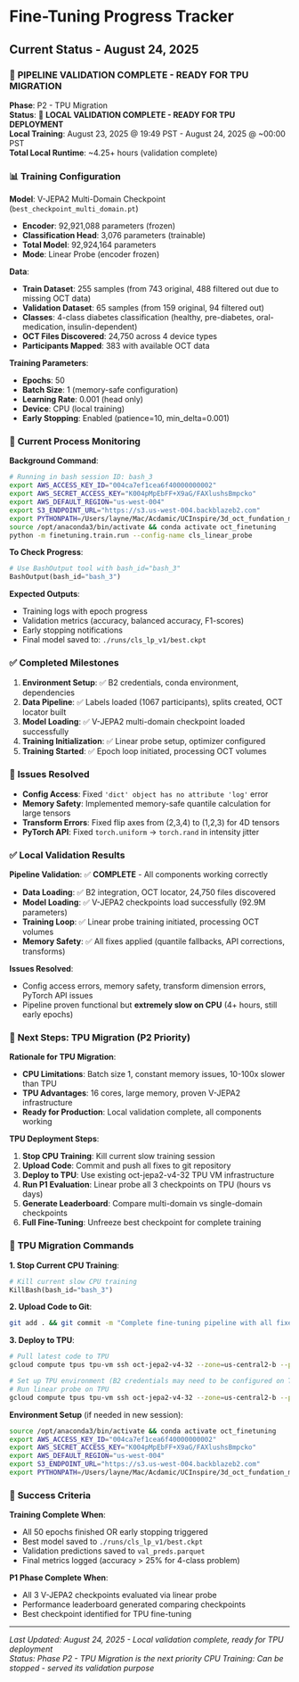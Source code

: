 # Fine-Tuning Progress Tracker

## Current Status - August 24, 2025

### 🚀 **PIPELINE VALIDATION COMPLETE - READY FOR TPU MIGRATION**

**Phase**: P2 - TPU Migration  
**Status**: 🚀 **LOCAL VALIDATION COMPLETE - READY FOR TPU DEPLOYMENT**  
**Local Training**: August 23, 2025 @ 19:49 PST - August 24, 2025 @ ~00:00 PST  
**Total Local Runtime**: ~4.25+ hours (validation complete)  

### 📊 **Training Configuration**

**Model**: V-JEPA2 Multi-Domain Checkpoint (`best_checkpoint_multi_domain.pt`)
- **Encoder**: 92,921,088 parameters (frozen)
- **Classification Head**: 3,076 parameters (trainable)
- **Total Model**: 92,924,164 parameters
- **Mode**: Linear Probe (encoder frozen)

**Data**:
- **Train Dataset**: 255 samples (from 743 original, 488 filtered out due to missing OCT data)
- **Validation Dataset**: 65 samples (from 159 original, 94 filtered out)
- **Classes**: 4-class diabetes classification (healthy, pre-diabetes, oral-medication, insulin-dependent)
- **OCT Files Discovered**: 24,750 across 4 device types
- **Participants Mapped**: 383 with available OCT data

**Training Parameters**:
- **Epochs**: 50 
- **Batch Size**: 1 (memory-safe configuration)
- **Learning Rate**: 0.001 (head only)
- **Device**: CPU (local training)
- **Early Stopping**: Enabled (patience=10, min_delta=0.001)

### 🔄 **Current Process Monitoring**

**Background Command**:
```bash
# Running in bash session ID: bash_3
export AWS_ACCESS_KEY_ID="004ca7ef1cea6f40000000002"
export AWS_SECRET_ACCESS_KEY="K004pMpEbFF+X9aG/FAXlushsBmpcko" 
export AWS_DEFAULT_REGION="us-west-004"
export S3_ENDPOINT_URL="https://s3.us-west-004.backblazeb2.com"
export PYTHONPATH=/Users/layne/Mac/Acdamic/UCInspire/3d_oct_fundation_model:$PYTHONPATH
source /opt/anaconda3/bin/activate && conda activate oct_finetuning
python -m finetuning.train.run --config-name cls_linear_probe
```

**To Check Progress**:
```python
# Use BashOutput tool with bash_id="bash_3"
BashOutput(bash_id="bash_3")
```

**Expected Outputs**:
- Training logs with epoch progress 
- Validation metrics (accuracy, balanced accuracy, F1-scores)
- Early stopping notifications
- Final model saved to: `./runs/cls_lp_v1/best.ckpt`

### ✅ **Completed Milestones**

1. **Environment Setup**: ✅ B2 credentials, conda environment, dependencies
2. **Data Pipeline**: ✅ Labels loaded (1067 participants), splits created, OCT locator built
3. **Model Loading**: ✅ V-JEPA2 multi-domain checkpoint loaded successfully
4. **Training Initialization**: ✅ Linear probe setup, optimizer configured
5. **Training Started**: ✅ Epoch loop initiated, processing OCT volumes

### 🐛 **Issues Resolved**

- **Config Access**: Fixed `'dict' object has no attribute 'log'` error
- **Memory Safety**: Implemented memory-safe quantile calculation for large tensors
- **Transform Errors**: Fixed flip axes from (2,3,4) to (1,2,3) for 4D tensors
- **PyTorch API**: Fixed `torch.uniform` → `torch.rand` in intensity jitter

### ✅ **Local Validation Results**

**Pipeline Validation**: ✅ **COMPLETE** - All components working correctly
- **Data Loading**: ✅ B2 integration, OCT locator, 24,750 files discovered
- **Model Loading**: ✅ V-JEPA2 checkpoints load successfully (92.9M parameters)
- **Training Loop**: ✅ Linear probe training initiated, processing OCT volumes
- **Memory Safety**: ✅ All fixes applied (quantile fallbacks, API corrections, transforms)

**Issues Resolved**:
- Config access errors, memory safety, transform dimension errors, PyTorch API issues
- Pipeline proven functional but **extremely slow on CPU** (4+ hours, still early epochs)

### 🚀 **Next Steps: TPU Migration (P2 Priority)**

**Rationale for TPU Migration**:
- **CPU Limitations**: Batch size 1, constant memory issues, 10-100x slower than TPU
- **TPU Advantages**: 16 cores, large memory, proven V-JEPA2 infrastructure
- **Ready for Production**: Local validation complete, all components working

**TPU Deployment Steps**:
1. **Stop CPU Training**: Kill current slow training session  
2. **Upload Code**: Commit and push all fixes to git repository
3. **Deploy to TPU**: Use existing oct-jepa2-v4-32 TPU VM infrastructure  
4. **Run P1 Evaluation**: Linear probe all 3 checkpoints on TPU (hours vs days)
5. **Generate Leaderboard**: Compare multi-domain vs single-domain checkpoints
6. **Full Fine-Tuning**: Unfreeze best checkpoint for complete training

### 🔧 **TPU Migration Commands**

**1. Stop Current CPU Training**:
```python
# Kill current slow CPU training
KillBash(bash_id="bash_3")
```

**2. Upload Code to Git**:
```bash
git add . && git commit -m "Complete fine-tuning pipeline with all fixes - ready for TPU" && git push
```

**3. Deploy to TPU**:
```bash
# Pull latest code to TPU
gcloud compute tpus tpu-vm ssh oct-jepa2-v4-32 --zone=us-central2-b --project=d-oct-foundational-model --worker=all --command="cd ~/3d-oct-foundation-model && git pull"

# Set up TPU environment (B2 credentials may need to be configured on TPU)
# Run linear probe on TPU  
gcloud compute tpus tpu-vm ssh oct-jepa2-v4-32 --zone=us-central2-b --project=d-oct-foundational-model --worker=all --command="export PATH=/home/layne/miniconda/envs/torch-xla/bin:\$PATH && cd ~/3d-oct-foundation-model && python -m finetuning.train.run --config-name cls_linear_probe"
```

**Environment Setup** (if needed in new session):
```bash
source /opt/anaconda3/bin/activate && conda activate oct_finetuning
export AWS_ACCESS_KEY_ID="004ca7ef1cea6f40000000002"
export AWS_SECRET_ACCESS_KEY="K004pMpEbFF+X9aG/FAXlushsBmpcko"
export AWS_DEFAULT_REGION="us-west-004" 
export S3_ENDPOINT_URL="https://s3.us-west-004.backblazeb2.com"
export PYTHONPATH=/Users/layne/Mac/Acdamic/UCInspire/3d_oct_fundation_model:$PYTHONPATH
```

### 🎯 **Success Criteria**

**Training Complete When**:
- All 50 epochs finished OR early stopping triggered
- Best model saved to `./runs/cls_lp_v1/best.ckpt`
- Validation predictions saved to `val_preds.parquet`
- Final metrics logged (accuracy > 25% for 4-class problem)

**P1 Phase Complete When**:
- All 3 V-JEPA2 checkpoints evaluated via linear probe
- Performance leaderboard generated comparing checkpoints
- Best checkpoint identified for TPU fine-tuning

---

*Last Updated: August 24, 2025 - Local validation complete, ready for TPU deployment*  
*Status: Phase P2 - TPU Migration is the next priority*
*CPU Training: Can be stopped - served its validation purpose*